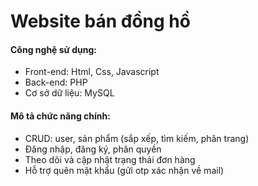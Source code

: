 # Website bán đồng hồ

#### Công nghệ sử dụng:
- Front-end: Html, Css, Javascript
- Back-end: PHP
- Cơ sở dữ liệu: MySQL
#### Mô tả chức năng chính:
- CRUD: user, sản phẩm (sắp xếp, tìm kiếm, phân trang)
- Đăng nhập, đăng ký, phân quyền
- Theo dõi và cập nhật trạng thái đơn hàng
- Hỗ trợ quên mật khẩu (gửi otp xác nhận về mail)
